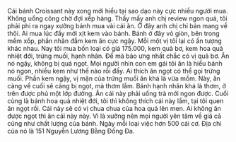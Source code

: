Cái bánh Croissant này xong mới hiểu tại sao dạo này cực nhiều người mua. Không uổng công chờ đợi xếp hàng. Thấy mấy anh chị review ngon quá, tôi phải phi ra ngay xưởng bánh mua vài cái ăn. Ở đây anh chị chỉ bán mang về thôi. Ai mua lúc đấy mới xịt kem vào bánh. Bánh ở đây vỏ giòn, bên trong mềm xốp, phần nhân đẫm kem ăn cực ngậy. Mỗi một vị tôi lại có ấn tượng khác nhau. Nay tôi mua bốn loại có giá 175.000, kem quả bơ, kem hoa quả nhiệt đới, trứng muối, hạnh nhân. Để mà bảo ưng nhất chắc có vị quả bơ. Ăn nó ngậy, không bị quá ngọt. Mọi người nhìn con em gái tôi ăn là hiểu bánh nó ngon, nhiều kem như thế nào rồi đấy. Ai thích ăn ngọt có thể gọi trứng muối. Phần kem ngậy, vị mặn của trứng muối ăn khá là vừa mồm. Này, ăn càng về cuối sẽ càng bị ngọt, mà thơm lắm. Bánh hạnh nhân khá là thơm, ở trên được phủ một lớp đường. Ăn cái này phải uống trà mới ngon được. Cuối cùng là bánh hoa quả nhiệt đới, tôi thì không thích cái này lắm, tại tôi quen ăn ngọt rồi. Cái này sẽ có vị chua chua của hoa quả lên men. Ai không ăn được ngọt thì ăn cái này này. Vì là xưởng nên mọi người yên tâm về giá cả cũng như chất lượng của bánh. Ngày mỗi loại việc hơn 500 cái cơ. Địa chỉ của nó là 151 Nguyễn Lương Bằng Đống Đa.